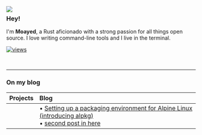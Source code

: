 <img align="left" src="https://orhun.dev/img/crow.png">

### Hey!

I'm **Moayed**, a Rust aficionado with a strong passion for all things open source. I love writing command-line tools and I live in the terminal.

[![views](https://komarev.com/ghpvc/?username=0xrinx&style=flat&color=313131&label=views&abbreviated=true)](https://github.com/0xrinx)

<br>

---
### On my blog
|     **Projects**     |      **Blog**        |
| :-------------------- | :-------------------- |
|                      |<!-- blog starts -->• [Setting up a packaging environment for Alpine Linux (introducing alpkg)](https://0xrinx.is-cool.dev/first/)<br>• [second post in here](https://0xrinx.is-cool.dev/second/)<!-- blog ends --> 
